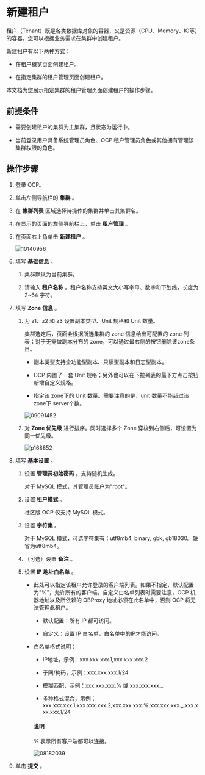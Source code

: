 新建租户
=========================

租户（Tenant）既是各类数据库对象的容器，又是资源（CPU、Memory、IO等）的容器。您可以根据业务需求在集群中创建租户。

新建租户有以下两种方式：

* 在租户概览页面创建租户。



* 在指定集群的租户管理页面创建租户。






本文档为您展示指定集群的租户管理页面创建租户的操作步骤。

前提条件
-------------------------

* 需要创建租户的集群为主集群，且状态为运行中。



* 当前登录用户具备系统管理员角色、OCP 租户管理员角色或其他拥有管理该集群权限的角色。






操作步骤
-------------------------

1. 登录 OCP。



2. 单击左侧导航栏的 **集群** 。



3. 在 **集群列表** 区域选择待操作的集群并单击其集群名。



4. 在显示的页面的左侧导航栏上，单击 **租户管理** 。



5. 在页面右上角单击 **新建租户** 。

   ![10140956](https://help-static-aliyun-doc.aliyuncs.com/assets/img/zh-CN/1657914361/p338584.png)



6. 填写 **基础信息** 。

   1. 集群默认为当前集群。



   2. 请输入 **租户名称** 。租户名称支持英文大小写字母、数字和下划线，长度为 2\~64 字符。






7. 填写 **Zone 信息** 。

   1. 为 z1、z2 和 z3 设置副本类型、Unit 规格和 Unit 数量。

      集群选定后，页面会根据所选集群的 zone 信息给出可配置的 zone 列表；对于无需做副本分布的 zone，可以通过最右侧的按钮删除该zone条目。
      * 副本类型支持全功能型副本、只读型副本和日志型副本。



      * OCP 内置了一套 Unit 规格；另外也可以在下拉列表的最下方点击按钮新增自定义规格。



      * 指定该 zone下的 Unit 数量。需要注意的是，unit 数量不能超过该 zone下 server个数。






      ![09091452](https://help-static-aliyun-doc.aliyuncs.com/assets/img/zh-CN/1360562361/p325168.png)


   2. 对 **Zone 优先级** 进行排序。同时选择多个 Zone 穿梭到右侧后，可设置为同一优先级。


      ![p168852](https://help-static-aliyun-doc.aliyuncs.com/assets/img/zh-CN/4532941261/p275674.png)






8. 填写 **基本设置** 。

   1. 设置 **管理员初始密码** 。支持随机生成。

      对于 MySQL 模式，其管理员账户为"root"。


   2. 设置 **租户模式** 。

      社区版 OCP 仅支持 MySQL 模式。


   3. 设置 **字符集** 。

      对于 MySQL 模式，可选字符集有：utf8mb4, binary, gbk, gb18030。缺省为utf8mb4。


   4. （可选）设置 **备注** 。



   5. 设置 **IP 地址白名单** 。

      * 此处可以指定该租户允许登录的客户端列表。如果不指定，默认配置为"%"，允许所有的客户端。自定义白名单列表时需要注意，OCP 机器地址以及所依赖的 OBProxy 地址必须在此名单中，否则 OCP 将无法管理此租户。

        * 默认配置：所有 IP 都可访问。



        * 自定义：设置 IP 白名单，白名单中的IP才能访问。






      * 白名单格式说明：

        * IP地址，示例：xxx.xxx.xxx.1,xxx.xxx.xxx.2



        * 子网/掩码，示例：xxx.xxx.xxx.1/24



        * 模糊匹配，示例：xxx.xxx.xxx.% 或 xxx.xxx.xxx._



        * 多种格式混合，示例：xxx.xxx.xxx.1,xxx.xxx.xxx.2,xxx.xxx.xxx.%,xxx.xxx.xxx._,xxx.xxx.xxx.1/24






        <main id="notice" type='explain'><h4>说明</h4><p>% 表示所有客户端都可以连接。</p></main>



        ![08182039](https://help-static-aliyun-doc.aliyuncs.com/assets/img/zh-CN/1360562361/p307023.png)








9. 单击 **提交** 。
